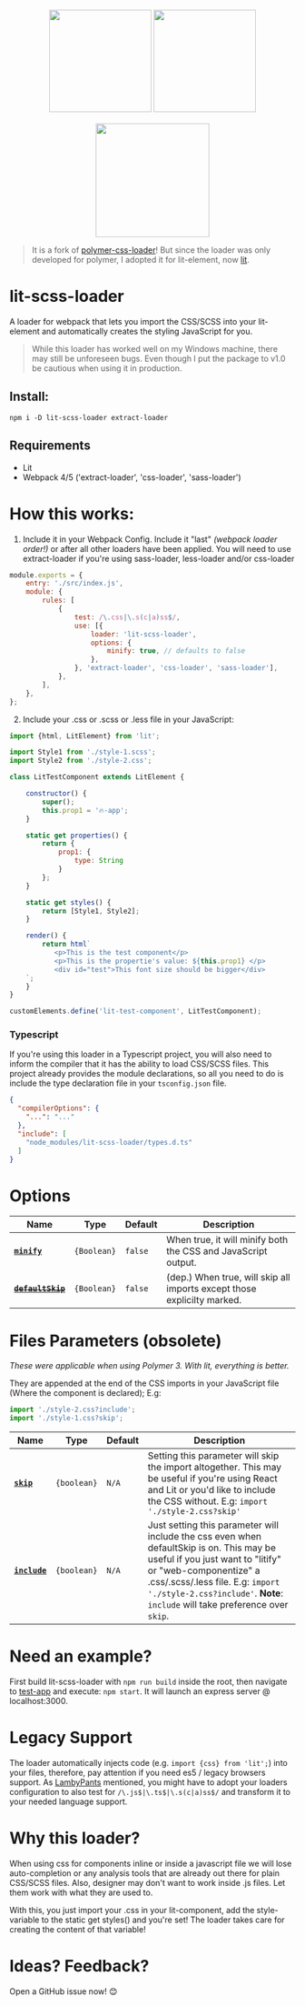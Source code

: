 <div align="center">
  <img width="180" height="180" vspace="20"
    src="https://www.polymer-project.org/images/logos/p-logo.png">
  <img width="180" height="180" vspace="20"
    src="https://cdn.worldvectorlogo.com/logos/css-3.svg">
  <a href="https://github.com/webpack/webpack">
    <img width="200" height="200"
      src="https://webpack.js.org/assets/icon-square-big.svg">
  </a>
</div>

<blockquote>
It is a fork of <a href="https://github.com/superjose/polymer-css-loader">polymer-css-loader</a>! But since the loader was only developed for polymer, I adopted it for lit-element, now <a href="https://lit.dev/">lit</a>.
</blockquote>

# lit-scss-loader

A loader for webpack that lets you import the CSS/SCSS into your lit-element and automatically creates the styling
JavaScript for you.

<blockquote>
While this loader has worked well on my Windows machine, there may still be unforeseen bugs. Even though I put the package to v1.0 be cautious when using it in production.
</blockquote>

## Install:

```
npm i -D lit-scss-loader extract-loader
```

## Requirements

* Lit
* Webpack 4/5 ('extract-loader', 'css-loader', 'sass-loader')

# How this works:

1. Include it in your Webpack Config. Include it "last" _(webpack loader order!)_ or after all other loaders have been applied. You will need to use extract-loader if
   you're using sass-loader, less-loader and/or css-loader

```javascript
module.exports = {
    entry: './src/index.js',
    module: {
        rules: [
            {
                test: /\.css|\.s(c|a)ss$/,
                use: [{
                    loader: 'lit-scss-loader',
                    options: {
                        minify: true, // defaults to false
                    },
                }, 'extract-loader', 'css-loader', 'sass-loader'],
            },
        ],
    },
};
```

2. Include your .css or .scss or .less file in your JavaScript:

```javascript
import {html, LitElement} from 'lit';

import Style1 from './style-1.scss';
import Style2 from './style-2.css';

class LitTestComponent extends LitElement {

    constructor() {
        super();
        this.prop1 = '🔥-app';
    }

    static get properties() {
        return {
            prop1: {
                type: String
            }
        };
    }

    static get styles() {
        return [Style1, Style2];
    }

    render() {
        return html`
           <p>This is the test component</p>
           <p>This is the propertie's value: ${this.prop1} </p>
           <div id="test">This font size should be bigger</div>
    `;
    }
}

customElements.define('lit-test-component', LitTestComponent);
```

### Typescript

If you're using this loader in a Typescript project, you will also need to inform the compiler that it has the ability
to load CSS/SCSS files. This project already provides the module declarations, so all you need to do is include the type
declaration file in your `tsconfig.json` file.

```json
{
  "compilerOptions": {
    "...": "..."
  },
  "include": [
    "node_modules/lit-scss-loader/types.d.ts"
  ]
}
```

# Options

| Name | Type | Default | Description |
|------|------|---------|-------------|
|**[`minify`](#minify)**|`{Boolean}`|`false`|When true, it will minify both the CSS and JavaScript output.
|~~**[`defaultSkip`](#minify)**~~|`{Boolean}`|`false`| (dep.) When true, will skip all imports except those explicilty marked.

# Files Parameters (obsolete)
_These were applicable when using Polymer 3. With lit, everything is better._

They are appended at the end of the CSS imports in your JavaScript file (Where the component is declared); E.g:

```javascript
import './style-2.css?include';
import './style-1.css?skip';
```

| Name | Type | Default | Description |
|------|------|---------|-------------|
|**[`skip`](#minify)**| `{boolean}`| `N/A` |Setting this parameter will skip the import altogether. This may be useful if you're using React and Lit or you'd like to include the CSS without. E.g: `import './style-2.css?skip'` |
|**[`include`](#minify)** | `{boolean}` | `N/A` | Just setting this parameter will include the css even when defaultSkip is on. This may be useful if you just want to "litify" or "web-componentize" a .css/.scss/.less file. E.g:  `import './style-2.css?include'`. **Note**: `include` will take preference over `skip`. |

# Need an example?

First build lit-scss-loader with `npm run build` inside the root, then navigate to [test-app](./test-app) and execute: `npm start`. It will
launch an express server @ localhost:3000.

# Legacy Support

The loader automatically injects code (e.g. `import {css} from 'lit';`) into your files, therefore, pay attention if you
need es5 / legacy browsers support. As [LambyPants](https://github.com/drdreo/lit-scss-loader/issues/3) mentioned, you
might have to adopt your loaders configuration to also test for ```/\.js$|\.ts$|\.s(c|a)ss$/``` and transform it to your
needed language support.

# Why this loader?

When using css for components inline or inside a javascript file we will lose auto-completion or any analysis tools
that are already out there for plain CSS/SCSS files. Also, designer may don't want to work inside .js files. Let them
work with what they are used to.

With this, you just import your .css in your lit-component, add the style-variable to the static get styles() and you're
set! The loader takes care for creating the content of that variable!

# Ideas? Feedback?

Open a GitHub issue now! 😊
